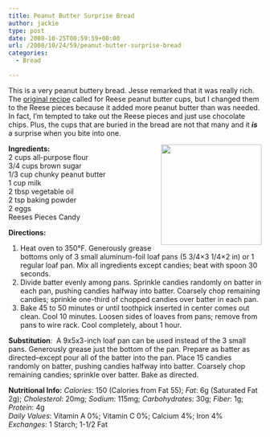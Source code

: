 ```yaml
---
title: Peanut Butter Surprise Bread
author: jackie
type: post
date: 2008-10-25T00:59:59+00:00
url: /2008/10/24/59/peanut-butter-surprise-bread
categories:
  - Bread

---
```

This is a very peanut buttery bread. Jesse remarked that it was really rich. The [original recipe][1] called for Reese peanut butter cups, but I changed them to the Reese pieces because it added more peanut butter than was needed. In fact, I&#8217;m tempted to take out the Reese pieces and just use chocolate chips. Plus, the cups that are buried in the bread are not that many and it _**is**_ a surprise when you bite into one.

<img decoding="async" style="margin: 0pt 0pt 10px 10px; float: right; width: 200px;" src="http://www.bettycrocker.com/images/beautyshots/r34750fp.jpg" alt="" /> **Ingredients:**  
2 cups all-purpose flour  
3/4 cups brown sugar  
1/3 cup chunky peanut butter  
1 cup milk  
2 tbsp vegetable oil  
2 tsp baking powder  
2 eggs  
Reeses Pieces Candy

**Directions:**

  1. Heat oven to 350°F. Generously grease bottoms only of 3 small aluminum-foil loaf pans (5 3/4&#215;3 1/4&#215;2 in) or 1 regular loaf pan. Mix all ingredients except candies; beat with spoon 30 seconds.
  2. Divide batter evenly among pans. Sprinkle candies randomly on batter in each pan, pushing candies halfway into batter. Coarsely chop remaining candies; sprinkle one-third of chopped candies over batter in each pan.
  3. Bake 45 to 50 minutes or until toothpick inserted in center comes out clean. Cool 10 minutes. Loosen sides of loaves from pans; remove from pans to wire rack. Cool completely, about 1 hour.

**Substitution**:  A 9x5x3-inch loaf pan can be used instead of the 3 small pans. Generously grease just the bottom of the pan. Prepare as batter as directed–except pour all of the batter into the pan. Place 15 candies randomly on batter, pushing candies halfway into batter. Coarsely chop remaining candies; sprinkle over batter. Bake as directed.

**Nutritional Info:** _Calories_: 150 (Calories from Fat 55); _Fat_: 6g (Saturated Fat 2g); _Cholesterol_: 20mg; _Sodium_: 115mg; _Carbohydrates_: 30g; _Fiber_: 1g; _Protein_: 4g  
_Daily Values_: Vitamin A 0%; Vitamin C 0%; Calcium 4%; Iron 4%  
_Exchanges_: 1 Starch; 1-1/2 Fat

 [1]: http://www.bettycrocker.com/Recipes/Recipe.aspx?recipeId=34750